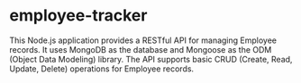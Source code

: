 # employee-tracker
This Node.js application provides a RESTful API for managing Employee records. It uses MongoDB as the database and Mongoose as the ODM (Object Data Modeling) library. The API supports basic CRUD (Create, Read, Update, Delete) operations for Employee records.
